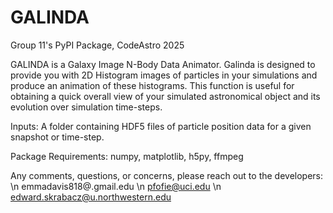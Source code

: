 # GALINDA
Group 11's PyPI Package, CodeAstro 2025

GALINDA is a Galaxy Image N-Body Data Animator. Galinda is designed to provide you with 2D Histogram images of particles in your simulations and produce an animation of these histograms. This function is useful for obtaining a quick overall view of your simulated astronomical object and its evolution over simulation time-steps.

Inputs: A folder containing HDF5 files of particle position data for a given snapshot or time-step. 

Package Requirements: numpy, matplotlib, h5py, ffmpeg

Any comments, questions, or concerns, please reach out to the developers: 
\n emmadavis818@.gmail.edu
\n pfofie@uci.edu
\n edward.skrabacz@u.northwestern.edu
